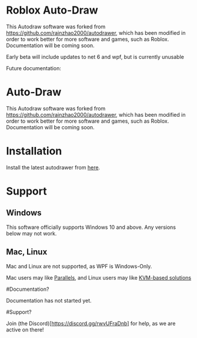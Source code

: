 # Roblox Auto-Draw
This Autodraw software was forked from https://github.com/rainzhao2000/autodrawer, which has been modified in order to work better for more software and games, such as Roblox.
Documentation will be coming soon.

Early beta will include updates to net 6 and wpf, but is currently unusable

Future documentation:

# Auto-Draw
 This Autodraw software was forked from https://github.com/rainzhao2000/autodrawer, which has been modified in order to work better for more software and games, such as Roblox.
Documentation will be coming soon.
 
# Installation

 Install the latest autodrawer from [here](https://github.com/Siydge/autodraw-roblox/releases).
 
# Support
 
## Windows

This software officially supports Windows 10 and above. Any versions below may not work.

## Mac, Linux

Mac and Linux are not supported, as WPF is Windows-Only. 

Mac users may like [Parallels](https://www.parallels.com/au/products/desktop/), and Linux users may like [KVM-based solutions](https://wiki.archlinux.org/title/QEMU)

#Documentation?

Documentation has not started yet.

#Support?

Join (the Discord)[https://discord.gg/rwvUFraDnb] for help, as we are active on there!
